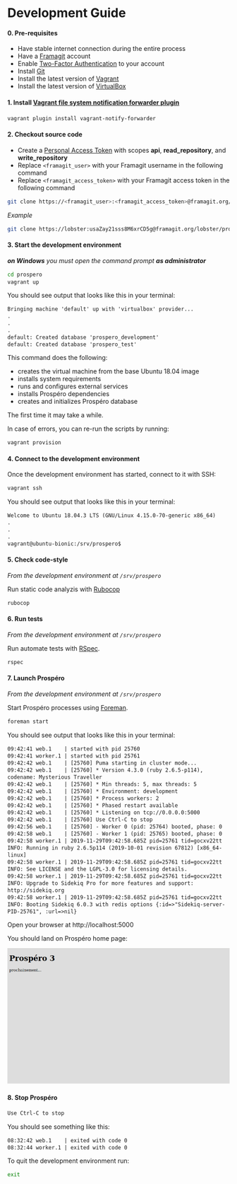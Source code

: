 # Development Guide

#### 0. Pre-requisites

- Have stable internet connection during the entire process
- Have a [Framagit](https://framagit.org/) account
- Enable [Two-Factor Authentication](https://framagit.org/profile/two_factor_auth) to your account
- Install [Git](https://git-scm.com/downloads)
- Install the latest version of [Vagrant](https://www.vagrantup.com/downloads.html)
- Install the latest version of [VirtualBox](https://www.virtualbox.org/wiki/Downloads)

#### 1. Install [Vagrant file system notification forwarder plugin](https://github.com/mhallin/vagrant-notify-forwarder)

```sh
vagrant plugin install vagrant-notify-forwarder
```

#### 2. Checkout source code

- Create a [Personal Access Token](https://framagit.org/profile/personal_access_tokens) with scopes **api**, **read_repository**, and **write_repository**
- Replace `<framagit_user>` with your Framagit username in the following command
- Replace `<framagit_access_token>` with your Framagit access token in the following command

```sh
git clone https://<framagit_user>:<framagit_access_token>@framagit.org/lobster/prospero.git
```

_Example_

```sh
git clone https://lobster:usaZay21sss8M6xrCD5g@framagit.org/lobster/prospero.git
```

#### 3. Start the development environment

_**on Windows** you must open the command prompt **as administrator**_

```sh
cd prospero
vagrant up
```

You should see output that looks like this in your terminal:

```
Bringing machine 'default' up with 'virtualbox' provider...
.
.
.
default: Created database 'prospero_development'
default: Created database 'prospero_test'
```

This command does the following:

- creates the virtual machine from the base Ubuntu 18.04 image
- installs system requirements
- runs and configures external services
- installs Prospéro dependencies
- creates and initializes Prospéro database

The first time it may take a while.

In case of errors, you can re-run the scripts by running:

```sh
vagrant provision
```

#### 4. Connect to the development environment

Once the development environment has started, connect to it with SSH:

```sh
vagrant ssh
```

You should see output that looks like this in your terminal:

```
Welcome to Ubuntu 18.04.3 LTS (GNU/Linux 4.15.0-70-generic x86_64)
.
.
.
vagrant@ubuntu-bionic:/srv/prospero$
```

#### 5. Check code-style

_From the development environment at `/srv/prospero`_

Run static code analyzis with [Rubocop](https://www.rubocop.org)

```sh
rubocop
```

#### 6. Run tests

_From the development environment at `/srv/prospero`_

Run automate tests with [RSpec](https://rspec.info/).

```sh
rspec
```

#### 7. Launch Prospéro

_From the development environment at `/srv/prospero`_

Start Prospéro processes using [Foreman](https://ddollar.github.io/foreman/).

```sh
foreman start
```

You should see output that looks like this in your terminal:

```
09:42:41 web.1    | started with pid 25760
09:42:41 worker.1 | started with pid 25761
09:42:42 web.1    | [25760] Puma starting in cluster mode...
09:42:42 web.1    | [25760] * Version 4.3.0 (ruby 2.6.5-p114), codename: Mysterious Traveller
09:42:42 web.1    | [25760] * Min threads: 5, max threads: 5
09:42:42 web.1    | [25760] * Environment: development
09:42:42 web.1    | [25760] * Process workers: 2
09:42:42 web.1    | [25760] * Phased restart available
09:42:42 web.1    | [25760] * Listening on tcp://0.0.0.0:5000
09:42:42 web.1    | [25760] Use Ctrl-C to stop
09:42:56 web.1    | [25760] - Worker 0 (pid: 25764) booted, phase: 0
09:42:58 web.1    | [25760] - Worker 1 (pid: 25765) booted, phase: 0
09:42:58 worker.1 | 2019-11-29T09:42:58.685Z pid=25761 tid=gocxv22tt INFO: Running in ruby 2.6.5p114 (2019-10-01 revision 67812) [x86_64-linux]
09:42:58 worker.1 | 2019-11-29T09:42:58.685Z pid=25761 tid=gocxv22tt INFO: See LICENSE and the LGPL-3.0 for licensing details.
09:42:58 worker.1 | 2019-11-29T09:42:58.685Z pid=25761 tid=gocxv22tt INFO: Upgrade to Sidekiq Pro for more features and support: http://sidekiq.org
09:42:58 worker.1 | 2019-11-29T09:42:58.685Z pid=25761 tid=gocxv22tt INFO: Booting Sidekiq 6.0.3 with redis options {:id=>"Sidekiq-server-PID-25761", :url=>nil}
```

Open your browser at http://localhost:5000

You should land on Prospéro home page:

![Prospéro home](prospero-home.png)

#### 8. Stop Prospéro

```sh
Use Ctrl-C to stop
```

You should see something like this:
```
08:32:42 web.1    | exited with code 0
08:32:44 worker.1 | exited with code 0
```

To quit the development environment run:
```sh
exit
```

